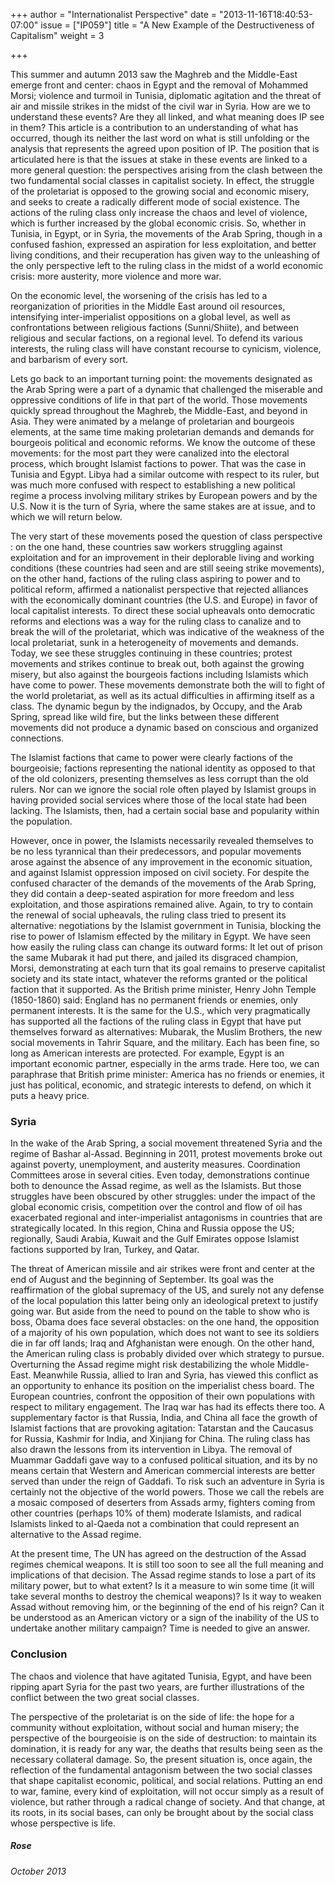 +++
author = "Internationalist Perspective"
date = "2013-11-16T18:40:53-07:00"
issue = ["IP059"]
title = "A New Example of the Destructiveness of Capitalism"
weight = 3

+++

This summer and autumn 2013 saw the Maghreb and the Middle-East emerge front and center: chaos in Egypt and the removal of Mohammed Morsi; violence and turmoil in Tunisia, diplomatic agitation and the threat of air and missile strikes in the midst of the civil war in Syria.  How are we to understand these events? Are they all linked, and what meaning does IP see in them? This article is a contribution to an understanding of what has occurred, though its neither the last word on what is still unfolding or the analysis that represents the agreed upon position of IP. The position that is articulated here is that the issues at stake in these events are linked to a more general question: the perspectives arising from the clash between the two fundamental social classes in capitalist society. In effect, the struggle of the proletariat is opposed to the growing social and economic misery, and seeks to create a radically different mode of social existence. The actions of the ruling class only increase the chaos and level of violence, which is further increased by the global economic crisis. So, whether in Tunisia, in Egypt, or in Syria, the movements of the Arab Spring, though in a confused fashion, expressed an aspiration for less exploitation, and better living conditions, and their recuperation has given way to the unleashing of the only perspective left to the ruling class in the midst of a world economic crisis: more austerity, more violence and more war.

On the economic level, the worsening of the crisis has led to a reorganization of priorities in the Middle East around oil resources, intensifying inter-imperialist oppositions on a global level, as well as confrontations between religious factions (Sunni/Shiite), and between religious and secular factions, on a regional level. To defend its various interests, the ruling class will have constant recourse to cynicism, violence, and barbarism of every sort.

Lets go back to an important turning point: the movements designated as the Arab Spring were a part of a dynamic that challenged the miserable and oppressive conditions of life in that part of the world. Those movements quickly spread throughout the Maghreb, the Middle-East, and beyond in Asia. They were animated by a melange of proletarian and bourgeois elements, at the same time making proletarian demands and demands for bourgeois political and economic reforms. We know the outcome of these movements: for the most part they were canalized into the electoral process, which brought Islamist factions to power. That was the case in Tunisia and Egypt. Libya had a similar outcome with respect to its ruler, but was much more confused with respect to establishing a new political regime a process involving military strikes by European powers and by the U.S. Now it is the turn of Syria, where the same stakes are at issue, and to which we will return below.

The very start of these movements posed the question of class perspective : on the one hand, these countries saw workers struggling against exploitation and for an improvement in their deplorable living and working conditions (these countries had seen and are still seeing strike movements), on the other hand, factions of the ruling class aspiring to power and to political reform, affirmed a nationalist perspective that rejected alliances with the economically dominant countries (the U.S. and Europe) in favor of local capitalist interests. To direct these social upheavals onto democratic reforms and elections was a way for the ruling class to canalize and to break the will of the proletariat, which was indicative of the weakness of the local proletariat, sunk in a heterogeneity of movements and demands. Today, we see these struggles continuing in these countries; protest movements and strikes continue to break out, both against the growing misery, but also against the bourgeois factions including Islamists which have come to power. These movements demonstrate both the will to fight of the world proletariat, as well as its actual difficulties in affirming itself as a class. The dynamic begun by the indignados, by Occupy, and the Arab Spring, spread like wild fire, but the links between these different movements did not produce a dynamic based on conscious and organized connections.

The Islamist factions that came to power were clearly factions of the bourgeoisie; factions representing the national identity as opposed to that of the old colonizers, presenting themselves as less corrupt than the old rulers. Nor can we ignore the social role often played by Islamist groups in having provided social services where those of the local state had been lacking. The Islamists, then, had a certain social base and popularity within the population.

However, once in power, the Islamists necessarily revealed themselves to be no less tyrannical than their predecessors, and popular movements arose against the absence of any improvement in the economic situation, and against Islamist oppression imposed on civil society. For despite the confused character of the demands of the movements of the Arab Spring, they did contain a deep-seated aspiration for more freedom and less exploitation, and those aspirations remained alive. Again, to try to contain the renewal of social upheavals, the ruling class tried to present its alternative: negotiations by the Islamist government in Tunisia, blocking the rise to power of Islamism effected by the military in Egypt. We have seen how easily the ruling class can change its outward forms: It let out of prison the same Mubarak it had put there, and jailed its disgraced champion, Morsi, demonstrating at each turn that its goal remains to preserve capitalist society and its state intact, whatever the reforms granted or the political faction that it supported. As the British prime minister, Henry John Temple (1850-1860) said: England has no permanent friends or enemies, only permanent interests. It is the same for the U.S., which very pragmatically has supported all the factions of the ruling class in Egypt that have put themselves forward as alternatives: Mubarak, the Muslim Brothers, the new social movements in Tahrir Square, and the military. Each has been fine, so long as American interests are protected. For example, Egypt is an important economic partner, especially in the arms trade. Here too, we can paraphrase that British prime minister: America has no friends or enemies, it just has political, economic, and strategic interests to defend, on which it puts a heavy price.

### Syria

In the wake of the Arab Spring, a social movement threatened Syria and the regime of Bashar al-Assad. Beginning in 2011, protest movements broke out against poverty, unemployment, and austerity measures. Coordination Committees arose in several cities. Even today, demonstrations continue both to denounce the Assad regime, as well as the Islamists. But those struggles have been obscured by other struggles: under the impact of the global economic crisis, competition over the control and flow of oil has exacerbated regional and inter-imperialist antagonisms in countries that are strategically located. In this region, China and Russia oppose the US; regionally, Saudi Arabia, Kuwait and the Gulf Emirates oppose Islamist factions supported by Iran, Turkey, and Qatar.

The threat of American missile and air strikes were front and center at the end of August and the beginning of September. Its goal was the reaffirmation of the global supremacy of the US, and surely not any defense of the local population this latter being only an ideological pretext to justify going war. But aside from the need to pound on the table to show who is boss, Obama does face several obstacles: on the one hand, the opposition of a majority of his own population, which does not want to see its soldiers die in far off lands; Iraq and Afghanistan were enough. On the other hand, the American ruling class is probably divided over which strategy to pursue. Overturning the Assad regime might risk destabilizing the whole Middle-East.  Meanwhile Russia, allied to Iran and Syria, has viewed this conflict as an opportunity to enhance its position on the imperialist chess board. The European countries, confront the opposition of their own populations with respect to military engagement. The Iraq war has had its effects there too. A supplementary factor is that Russia, India, and China all face the growth of Islamist factions that are provoking agitation: Tatarstan and the Caucasus for Russia, Kashmir for India, and Xinjiang for China.  The ruling class has also drawn the lessons from its intervention in Libya. The removal of Muammar Gaddafi gave way to a confused political situation, and its by no means certain that Western and American commercial interests are better served than under the reign of Gaddafi. To risk such an adventure in Syria is certainly not the objective of the world powers. Those we call the rebels are a mosaic composed of deserters from Assads army, fighters coming from other countries (perhaps 10% of them) moderate Islamists, and radical Islamists linked to al-Qaeda not a combination that could represent an alternative to the Assad regime.

At the present time, The UN has agreed on the destruction of the Assad regimes chemical weapons. It is still too soon to see all the full meaning and implications of that decision. The Assad regime stands to lose a part of its military power, but to what extent? Is it a measure to win some time (it will take several months to destroy the chemical weapons)? Is it way to weaken Assad without removing him, or the beginning of the end of his reign? Can it be understood as an American victory or a sign of the inability of the US to undertake another military campaign? Time is needed to give an answer.

### Conclusion

The chaos and violence that have agitated Tunisia, Egypt, and have been ripping apart Syria for the past two years, are further illustrations of the conflict between the two great social classes.

The perspective of the proletariat is on the side of life: the hope for a community without exploitation, without social and human misery; the perspective of the bourgeoisie is on the side of destruction: to maintain its domination, it is ready for any war, the deaths that results being seen as the necessary collateral damage. So, the present situation is, once again, the reflection of the fundamental antagonism between the two social classes that shape capitalist economic, political, and social relations. Putting an end to war, famine, every kind of exploitation, will not occur simply as a result of violence, but rather through a radical change of society. And that change, at its roots, in its social bases, can only be brought about by the social class whose perspective is life.

##### Rose

*October 2013*